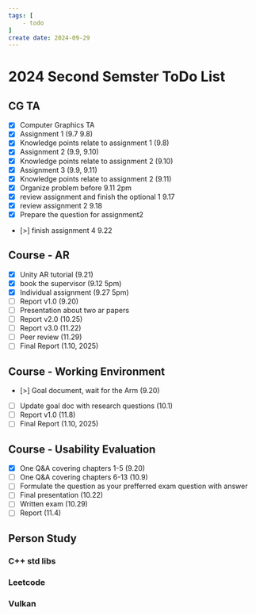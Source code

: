 ```yaml
---
tags: [
    - todo
]
create date: 2024-09-29
---
```


# 2024 Second Semster ToDo List

## CG TA

- [x] Computer Graphics TA
- [x] Assignment 1 (9.7 9.8)
- [x] Knowledge points relate to assignment 1 (9.8)
- [x] Assignment 2 (9.9, 9.10)
- [x] Knowledge points relate to assignment 2 (9.10)
- [x] Assignment 3 (9.9, 9.11)
- [x] Knowledge points relate to assignment 2 (9.11)
- [x] Organize problem before 9.11 2pm
- [x] review assignment and finish the optional 1 9.17
- [x] review assignment 2 9.18
- [x] Prepare the question for assignment2
- [>] finish assignment 4 9.22

## Course - AR

- [x] Unity AR tutorial (9.21)
- [x] book the supervisor (9.12 5pm)
- [x] Individual assignment (9.27 5pm)
- [ ] Report v1.0 (9.20)
- [ ] Presentation about two ar papers
- [ ] Report v2.0 (10.25)
- [ ] Report v3.0 (11.22)
- [ ] Peer review (11.29)
- [ ] Final Report (1.10, 2025)

## Course - Working Environment

- [>] Goal document, wait for the Arm (9.20)
- [ ] Update goal doc with research questions (10.1)
- [ ] Report v1.0 (11.8)
- [ ] Final Report (1.10, 2025)

## Course - Usability Evaluation

- [x] One Q&A covering chapters 1-5 (9.20)
- [ ] One Q&A covering chapters 6-13 (10.9)
- [ ] Formulate the question as your prefferred exam question with answer
- [ ] Final presentation (10.22)
- [ ] Written exam (10.29)
- [ ] Report (11.4)

## Person Study

### C++ std libs

### Leetcode

### Vulkan 

